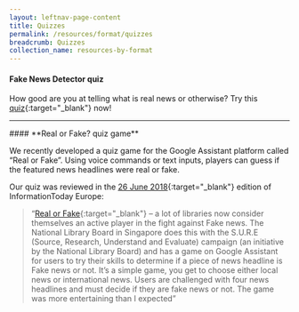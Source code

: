 ```yaml
---
layout: leftnav-page-content
title: Quizzes
permalink: /resources/format/quizzes
breadcrumb: Quizzes
collection_name: resources-by-format
---
```


#### **Fake News Detector quiz**

How good are you at telling what is real news or otherwise? Try this [quiz](https://goo.gl/forms/AWw7DGfGApZnIrsx2){:target="_blank"} now!

<hr>
#### **Real or Fake? quiz game**

We recently developed a quiz game for the Google Assistant platform called “Real or Fake”. Using voice commands or text inputs, players can guess if the featured news headlines were real or fake.

Our quiz was reviewed in the [26 June 2018](https://www.infotoday.eu/Articles/Editorial/Featured-Articles/Smart-speakers-and-voice-assistants-for-librarians-125734.aspx){:target="_blank"} edition of InformationToday Europe:

> “[Real or Fake](https://assistant.google.com/services/a/uid/000000beda000027?hl=en){:target="_blank"}  – a lot of libraries now consider themselves an active player in the fight against Fake news. The National Library Board in Singapore does this with the S.U.R.E (Source, Research, Understand and Evaluate) campaign (an initiative by the National Library Board) and has a game on Google Assistant for users to try their skills to determine if a piece of news headline is Fake news or not.  It’s a simple game, you get to choose either local news or international news. Users are challenged with four news headlines and must decide if they are fake news or not. The game was more entertaining than I expected”



